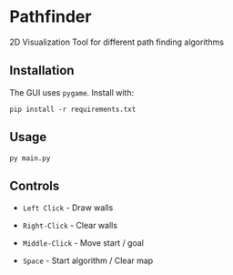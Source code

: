 # Pathfinder
2D Visualization Tool for different path finding algorithms

## Installation
The GUI uses ```pygame```. Install with:
```
pip install -r requirements.txt
```

## Usage
```
py main.py
```

## Controls

- ``Left Click`` - Draw walls

- ``Right-Click`` - Clear walls

- ``Middle-Click`` - Move start / goal

- ``Space`` - Start algorithm / Clear map
